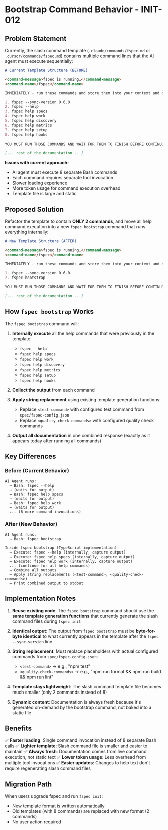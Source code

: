 # Bootstrap Command Behavior - INIT-012

## Problem Statement

Currently, the slash command template (`.claude/commands/fspec.md` or `.cursor/commands/fspec.md`) contains multiple command lines that the AI agent must execute sequentially:

```markdown
# Current Template Structure (BEFORE)

<command-message>fspec is running…</command-message>
<command-name>/fspec</command-name>

IMMEDIATELY - run these commands and store them into your context and do not continue if any of them fail:

1. fspec --sync-version 0.6.0
2. fspec --help
3. fspec help specs
4. fspec help work
5. fspec help discovery
6. fspec help metrics
7. fspec help setup
8. fspec help hooks

YOU MUST RUN THOSE COMMANDS AND WAIT FOR THEM TO FINISH BEFORE CONTINUING ANY FURTHER.

[... rest of the documentation ...]
```

**Issues with current approach:**
- AI agent must execute 8 separate Bash commands
- Each command requires separate tool invocation
- Slower loading experience
- More token usage for command execution overhead
- Template file is large and static

## Proposed Solution

Refactor the template to contain **ONLY 2 commands**, and move all help command execution into a new `fspec bootstrap` command that runs everything internally:

```markdown
# New Template Structure (AFTER)

<command-message>fspec is running…</command-message>
<command-name>/fspec</command-name>

IMMEDIATELY - run these commands and store them into your context and do not continue if any of them fail:

1. fspec --sync-version 0.6.0
2. fspec bootstrap

YOU MUST RUN THOSE COMMANDS AND WAIT FOR THEM TO FINISH BEFORE CONTINUING ANY FURTHER.

[... rest of the documentation ...]
```

## How `fspec bootstrap` Works

The `fspec bootstrap` command will:

1. **Internally execute** all the help commands that were previously in the template:
   - `fspec --help`
   - `fspec help specs`
   - `fspec help work`
   - `fspec help discovery`
   - `fspec help metrics`
   - `fspec help setup`
   - `fspec help hooks`

2. **Collect the output** from each command

3. **Apply string replacement** using existing template generation functions:
   - Replace `<test-command>` with configured test command from `spec/fspec-config.json`
   - Replace `<quality-check-commands>` with configured quality check commands

4. **Output all documentation** in one combined response (exactly as it appears today after running all commands)

## Key Differences

### Before (Current Behavior)
```
AI Agent runs:
  → Bash: fspec --help
  → (waits for output)
  → Bash: fspec help specs
  → (waits for output)
  → Bash: fspec help work
  → (waits for output)
  ... (6 more command invocations)
```

### After (New Behavior)
```
AI Agent runs:
  → Bash: fspec bootstrap

Inside fspec bootstrap (TypeScript implementation):
  → Execute: fspec --help (internally, capture output)
  → Execute: fspec help specs (internally, capture output)
  → Execute: fspec help work (internally, capture output)
  ... (continue for all help commands)
  → Combine all outputs
  → Apply string replacements (<test-command>, <quality-check-commands>)
  → Print combined output to stdout
```

## Implementation Notes

1. **Reuse existing code**: The `fspec bootstrap` command should use the **same template generation functions** that currently generate the slash command files during `fspec init`

2. **Identical output**: The output from `fspec bootstrap` must be **byte-for-byte identical** to what currently appears in the template after the `fspec --sync-version` line

3. **String replacement**: Must replace placeholders with actual configured commands from `spec/fspec-config.json`:
   - `<test-command>` → e.g., "npm test"
   - `<quality-check-commands>` → e.g., "npm run format && npm run build && npm run lint"

4. **Template stays lightweight**: The slash command template file becomes much smaller (only 2 commands instead of 8)

5. **Dynamic content**: Documentation is always fresh because it's generated on-demand by the bootstrap command, not baked into a static file

## Benefits

✅ **Faster loading**: Single command invocation instead of 8 separate Bash calls
✅ **Lighter template**: Slash command file is smaller and easier to maintain
✅ **Always fresh**: Documentation comes from live command execution, not static text
✅ **Lower token usage**: Less overhead from multiple tool invocations
✅ **Easier updates**: Changes to help text don't require regenerating slash command files

## Migration Path

When users upgrade fspec and run `fspec init`:
- New template format is written automatically
- Old templates (with 8 commands) are replaced with new format (2 commands)
- No user action required
